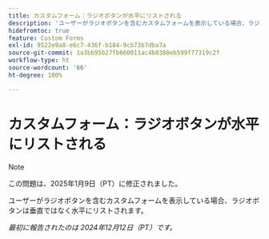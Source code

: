 ```yaml
---
title: カスタムフォーム：ラジオボタンが水平にリストされる
description: 'ユーザーがラジオボタンを含むカスタムフォームを表示している場合、ラジオボタンは垂直ではなく水平にリストされます。 '
hidefromtoc: true
feature: Custom Forms
exl-id: 9522e9a8-e6c7-436f-b184-9cb73b7dba7a
source-git-commit: 1a3bb95b27fb660011ac4b0380eb599f77319c2f
workflow-type: ht
source-wordcount: '66'
ht-degree: 100%

---
```


# カスタムフォーム：ラジオボタンが水平にリストされる

>[!NOTE]
>
>この問題は、2025年1月9日（PT）に修正されました。

ユーザーがラジオボタンを含むカスタムフォームを表示している場合、ラジオボタンは垂直ではなく水平にリストされます。

_最初に報告されたのは 2024年12月12日（PT）です。_
